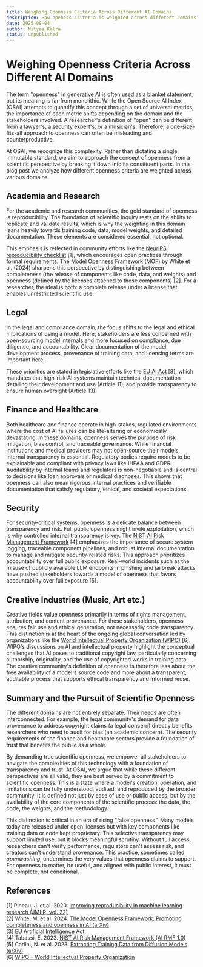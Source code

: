 ```yaml
---
title: Weighing Openness Criteria Across Different AI Domains
description: How openess criteria is weighted across different domains. 
date: 2025-08-04
author: Nityaa Kalra
status: unpublished
---
```


# Weighing Openness Criteria Across Different AI Domains

The term "openness" in generative AI is often used as a blanket statement, but its meaning is far from monolithic. While the Open Source AI Index (OSAI) attempts to quantify this concept through a set of universal metrics, the importance of each metric shifts depending on the domain and the stakeholders involved. A researcher's definition of "open" can be different from a lawyer's, a security expert's, or a musician's. Therefore, a one-size-fits-all approach to openness can often be misleading and counterproductive.

At OSAI, we recognize this complexity. Rather than dictating a single, immutable standard, we aim to approach the concept of openness from a scientific perspective by breaking it down into its constituent parts. In this blog post we analyze how different openness criteria are weighted across various domains. 

## Academia and Research
For the academic and research communities, the gold standard of openness is reproducibility. The foundation of scientific inquiry rests on the ability to replicate and validate results, which is why the weighting in this domain leans heavily towards training code, data, model weights, and detailed documentation. These elements are considered essential, not optional.

This emphasis is reflected in community efforts like the [NeurIPS reproducibility checklist](https://jmlr.org/papers/v22/20-303.html) [1], which encourages open practices through formal requirements. The [Model Openness Framework (MOF)](https://arxiv.org/abs/2403.13784) by White et al. (2024) sharpens this perspective by distinguishing between completeness (the release of components like code, data, and weights) and openness (defined by the licenses attached to those components) [2]. For a researcher, the ideal is both: a complete release under a license that enables unrestricted scientific use.

## Legal
In the legal and compliance domain, the focus shifts to the legal and ethical implications of using a model. Here, stakeholders are less concerned with open-sourcing model internals and more focused on compliance, due diligence, and accountability. Clear documentation of the model development process, provenance of training data, and licensing terms are important here. 

These priorities are stated in legislative efforts like the [EU AI Act](https://artificialintelligenceact.eu) [3], which mandates that high-risk AI systems maintain technical documentation detailing their development and use (Article 11), and provide transparency to ensure human oversight (Article 13). 

## Finance and Healthcare

Both healthcare and finance operate in high-stakes, regulated environments where the cost of AI failures can be life-altering or economically devastating. In these domains, openness serves the purpose of risk mitigation, bias control, and traceable governance. While financial institutions and medical providers may not open-source their models, internal transparency is essential. Regulatory bodies require models to be explainable and compliant with privacy laws like HIPAA and GDPR. Auditability by internal teams and regulators is non-negotiable and is central to decisions like loan approvals or medical diagnoses. This shows that openness can also mean rigorous internal practices and verifiable documentation that satisfy regulatory, ethical, and societal expectations.

## Security

For security-critical systems, openness is a delicate balance between transparency and risk. Full public openness might invite exploitation, which is why controlled internal transparency is key. The [NIST AI Risk Management Framework](https://nvlpubs.nist.gov/nistpubs/ai/NIST.AI.100-1.pdf) [4] emphasizes the importance of secure system logging, traceable component pipelines, and robust internal documentation to manage and mitigate security-related risks. This approach prioritizes accountability over full public exposure. Real-world incidents such as the misuse of publicly available LLM endpoints in phishing and jailbreak attacks have pushed stakeholders towards a model of openness that favors accountability over full exposure [5].

## Creative Industries (Music, Art etc.)
Creative fields value openness primarily in terms of rights management, attribution, and content provenance. For these stakeholders, openness ensures fair use and ethical generation, not necessarily code transparency. This distinction is at the heart of the ongoing global conversation led by organizations like the [World Intellectual Property Organization (WIPO)](https://www.wipo.int/portal/en/) [6]. WIPO's discussions on AI and intellectual property highlight the conceptual challenges that AI poses to traditional copyright law, particularly concerning authorship, originality, and the use of copyrighted works in training data. The creative community's definition of openness is therefore less about the free availability of a model's source code and more about a transparent, auditable process that supports ethical transparency and informed reuse.

## Summary and the Pursuit of Scientific Openness

The different domains are not entirely separate. Their needs are often interconnected. For example, the legal community's demand for data provenance to address copyright claims (a legal concern) directly benefits researchers who need to audit for bias (an academic concern). The security requirements of the finance and healthcare sectors provide a foundation of trust that benefits the public as a whole.

By demanding true scientific openness, we empower all stakeholders to navigate the complexities of this technology with a foundation of transparency and trust. At OSAI, we argue that while these different perspectives are all valid, they are best served by a commitment to scientific openness. This is a state where a model's creation, operation, and limitations can be fully understood, audited, and reproduced by the broader community. It is defined not just by ease of use or public access, but by the availability of the core components of the scientific process: the data, the code, the weights, and the methodology.

This distinction is critical in an era of rising "false openness." Many models today are released under open licenses but with key components like training data or code kept proprietary. This selective transparency may support limited use, but it blocks meaningful scrutiny. Without full access, researchers can't verify performance, regulators can't assess risk, and creators can't understand provenance. This practice, sometimes called *openwashing*, undermines the very values that openness claims to support. For openness to matter, be useful, and aligned with public interest, it must be complete, not conditional.

## References

[1] Pineau, J. et al. 2020. [Improving reproducibility in machine learning research (JMLR, vol. 22)](https://jmlr.org/papers/v22/20-303.html)  
[2] White, M. et al. 2024. [The Model Openness Framework: Promoting completeness and openness in AI (arXiv)](https://arxiv.org/abs/2403.13784)  
[3] [EU Artificial Intelligence Act](https://artificialintelligenceact.eu)   
[4] Tabassi, E. 2023. [NIST AI Risk Management Framework (AI RMF 1.0)](https://nvlpubs.nist.gov/nistpubs/ai/NIST.AI.100-1.pdf)  
[5] Carlini, N. et al. 2023. [Extracting Training Data from Diffusion Models (arXiv)](https://arxiv.org/abs/2305.10973)  
[6] [WIPO – World Intellectual Property Organization](https://www.wipo.int/portal/en/)
